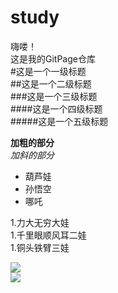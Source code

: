 # study  
嗨喽！  
这是我的GitPage仓库  
#这是一个一级标题  
##这是一个二级标题  
###这是一个三级标题  
####这是一个四级标题  
#####这是一个五级标题  

**加粗的部分**  
*加斜的部分*  

* 葫芦娃  
* 孙悟空  
* 哪吒  

1.力大无穷大娃  
1.千里眼顺风耳二娃  
1.铜头铁臂三娃  

![](https://qgt-style.oss-cn-hangzhou.aliyuncs.com/newcoursep4/g1/g1-2-2/tenor.gif)  
![](https://qgt-style.oss-cn-hangzhou.aliyuncs.com/newcoursep4/g1/g1-2-2/%E6%BD%9C%E4%BC%8F.gif)
